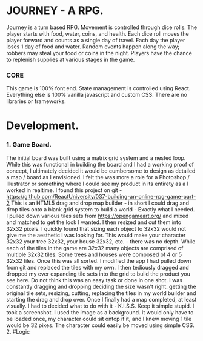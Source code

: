 # JOURNEY -  A RPG. 
Journey is a turn based RPG. Movement is controlled through dice rolls. The player starts with food,
water, coins, and health. Each dice roll moves the player forward and counts as a single day of travel. 
Each day the player loses 1 day of food and water. Random events happen along the way; 
robbers may steal your food or coins in the night. Players have the chance to replenish supplies at various stages in the game.

### CORE
This game is 100% font end. State management is controlled using React. Everything else is 100% vanilla javascript and custom CSS. There are no libraries or frameworks. 

# Development. 
### 1.  Game Board. 
  The initial board was built using a matrix grid system and a nested loop. While this was functional in building the board and I had a working proof of concept, I ultimately decided it would be cumbersome to design as detailed a map / board as I envisioned. I felt the was more a role for a Photoshop / Illustrator or something where I could see my product in its entirety as a I worked in realtime. I found this project on git - https://github.com/ReactUniversity/037-building-an-online-rpg-game-part-2
This is an HTML5 drag and drop map builder - in short I could drag and drop tiles onto a blank grid system to build a world - Exactly what I needed. I pulled down various tiles sets from https://opengameart.org/ and mixed and matched to get the look I wanted. I then resized and cut them into 32x32 pixels. I quickly found that sizing each object to 32x32 would not give me the aesthetic I was looking for. This would make your character 32x32 your tree 32x32, your house 32x32, etc. - there was no depth. While each of the tiles in the game are 32x32 many objects are comprised of multiple 32x32 tiles. Some trees and houses were composed of 4 or 5 32x32 tiles. Once this was all sorted. I modified the app I had pulled down from git and replaced the tiles with my own. I then tediously dragged and dropped my ever expanding tile sets into the grid to build the product you see here. Do not think this was an easy task or done in one shot. I was constantly dragging and dropping deciding the size wasn't right. getting the original tile sets, resizing, cutting, replacing the tiles in my world builder and starting the drag and drop over. 
  Once I finally had a map completed, at least visually. I had to decided what to do with it - K.I.S.S. Keep it simple stupid. I took a screenshot. I used the image as a background. It would only have to be loaded once, my character could sit ontop if it, and I knew moving 1 tile would be 32 pixes. The character could easily be moved using simple CSS.
2. #Logic

